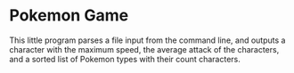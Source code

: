 # Pokemon Game
This little program parses a file input from the command line, and outputs a character with the maximum speed, the average attack of the characters, and a sorted list of Pokemon types with their count characters.